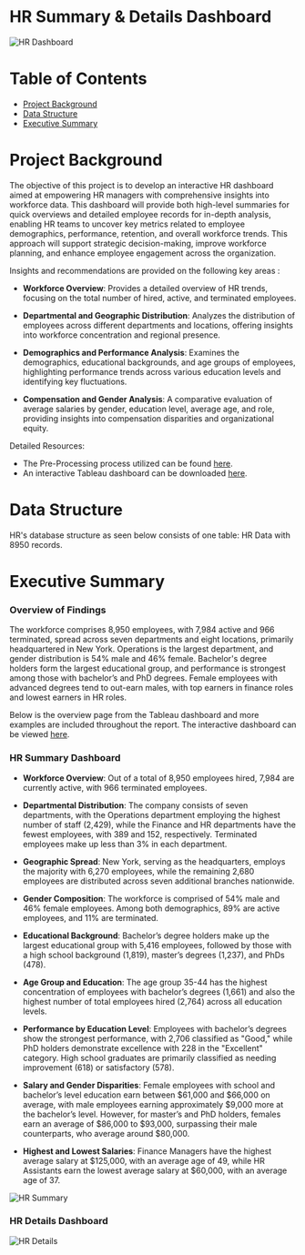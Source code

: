 # HR Summary & Details Dashboard 

![HR Dashboard](https://github.com/user-attachments/assets/1808f707-f35d-4d51-89b3-7282e70103da)

# Table of Contents
* [Project Background](#project-background)
* [Data Structure](#data-structure)
* [Executive Summary](#executive-summary)

# Project Background 
The objective of this project is to develop an interactive HR dashboard aimed at empowering HR managers with comprehensive insights into workforce data. This dashboard will provide both high-level summaries for quick overviews and detailed employee records for in-depth analysis, enabling HR teams to uncover key metrics related to employee demographics, performance, retention, and overall workforce trends. This approach will support strategic decision-making, improve workforce planning, and enhance employee engagement across the organization.

Insights and recommendations are provided on the following key areas : 

- **Workforce Overview**: Provides a detailed overview of HR trends, focusing on the total number of hired, active, and terminated employees.

- **Departmental and Geographic Distribution**: Analyzes the distribution of employees across different departments and locations, offering insights into workforce concentration and regional presence.

- **Demographics and Performance Analysis**: Examines the demographics, educational backgrounds, and age groups of employees, highlighting performance trends across various education levels and identifying key fluctuations.

- **Compensation and Gender Analysis**: A comparative evaluation of average salaries by gender, education level, average age, and role, providing insights into compensation disparities and organizational equity.

Detailed Resources: 

- The Pre-Processing process utilized can be found [here](https://github.com/VijayAndem/HR-Dashboard-Tableau/blob/main/Data%20Cleaning.md). 
- An interactive Tableau dashboard can be downloaded [here](https://public.tableau.com/app/profile/vijay.andem/viz/HRDashboard_17508422928230/HRDetails?publish=yes).

# Data Structure

HR's database structure as seen below consists of one table: HR Data with 8950 records.

# Executive Summary 

### Overview of Findings 

The workforce comprises 8,950 employees, with 7,984 active and 966 terminated, spread across seven departments and eight locations, primarily headquartered in New York. Operations is the largest department, and gender distribution is 54% male and 46% female. Bachelor's degree holders form the largest educational group, and performance is strongest among those with bachelor’s and PhD degrees. Female employees with advanced degrees tend to out-earn males, with top earners in finance roles and lowest earners in HR roles.

Below is the overview page from the Tableau dashboard and more examples are included throughout the report. The interactive dashboard can be viewed [here](https://public.tableau.com/app/profile/vijay.andem/viz/HRDashboard_17508422928230/HRDetails?publish=yes).

### HR Summary Dashboard
- **Workforce Overview**: Out of a total of 8,950 employees hired, 7,984 are currently active, with 966 terminated employees.

- **Departmental Distribution**: The company consists of seven departments, with the Operations department employing the highest number of staff (2,429), while the Finance and HR departments have the fewest employees, with 389 and 152, respectively. Terminated employees make up less than 3% in each department.

- **Geographic Spread**: New York, serving as the headquarters, employs the majority with 6,270 employees, while the remaining 2,680 employees are distributed across seven additional branches nationwide.

- **Gender Composition**: The workforce is comprised of 54% male and 46% female employees. Among both demographics, 89% are active employees, and 11% are terminated.

- **Educational Background**: Bachelor’s degree holders make up the largest educational group with 5,416 employees, followed by those with a high school background (1,819), master’s degrees (1,237), and PhDs (478). 

- **Age Group and Education**: The age group 35-44 has the highest concentration of employees with bachelor’s degrees (1,661) and also the highest number of total employees hired (2,764) across all education levels.

- **Performance by Education Level**: Employees with bachelor’s degrees show the strongest performance, with 2,706 classified as "Good," while PhD holders demonstrate excellence with 228 in the "Excellent" category. High school graduates are primarily classified as needing improvement (618) or satisfactory (578).

- **Salary and Gender Disparities**: Female employees with school and bachelor’s level education earn between $61,000 and $66,000 on average, with male employees earning approximately $9,000 more at the bachelor’s level. However, for master’s and PhD holders, females earn an average of $86,000 to $93,000, surpassing their male counterparts, who average around $80,000.

- **Highest and Lowest Salaries**: Finance Managers have the highest average salary at $125,000, with an average age of 49, while HR Assistants earn the lowest average salary at $60,000, with an average age of 37.

![HR Summary](https://github.com/user-attachments/assets/eafcd202-d2b7-46df-96fc-f1a8daa9b8ad)

### HR Details Dashboard

![HR Details](https://github.com/user-attachments/assets/39ae628c-77d1-443a-9769-8598fd2f28e5)
